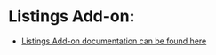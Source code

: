 # Listings Add-on:

* [Listings Add-on documentation can be found here](https://docs.super-forms.com/features/integrations/listings)
